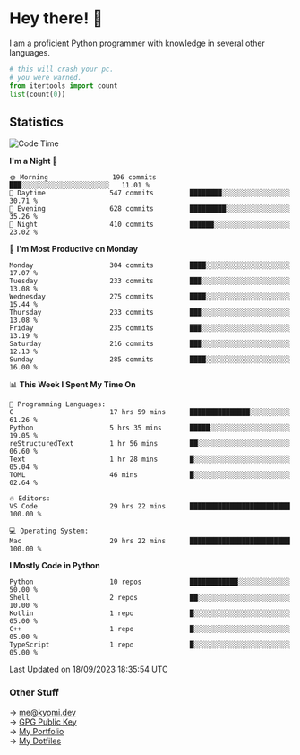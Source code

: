 # Hey there! 👋

I am a proficient Python programmer with knowledge in several other languages.

```py
# this will crash your pc.
# you were warned.
from itertools import count
list(count(0))
```

## Statistics
<!--START_SECTION:waka-->
![Code Time](http://img.shields.io/badge/Code%20Time-414%20hrs%2052%20mins-blue)

**I'm a Night 🦉** 

```text
🌞 Morning                196 commits         ███░░░░░░░░░░░░░░░░░░░░░░   11.01 % 
🌆 Daytime                547 commits         ████████░░░░░░░░░░░░░░░░░   30.71 % 
🌃 Evening                628 commits         █████████░░░░░░░░░░░░░░░░   35.26 % 
🌙 Night                  410 commits         ██████░░░░░░░░░░░░░░░░░░░   23.02 % 
```
📅 **I'm Most Productive on Monday** 

```text
Monday                   304 commits         ████░░░░░░░░░░░░░░░░░░░░░   17.07 % 
Tuesday                  233 commits         ███░░░░░░░░░░░░░░░░░░░░░░   13.08 % 
Wednesday                275 commits         ████░░░░░░░░░░░░░░░░░░░░░   15.44 % 
Thursday                 233 commits         ███░░░░░░░░░░░░░░░░░░░░░░   13.08 % 
Friday                   235 commits         ███░░░░░░░░░░░░░░░░░░░░░░   13.19 % 
Saturday                 216 commits         ███░░░░░░░░░░░░░░░░░░░░░░   12.13 % 
Sunday                   285 commits         ████░░░░░░░░░░░░░░░░░░░░░   16.00 % 
```


📊 **This Week I Spent My Time On** 

```text
💬 Programming Languages: 
C                        17 hrs 59 mins      ███████████████░░░░░░░░░░   61.26 % 
Python                   5 hrs 35 mins       █████░░░░░░░░░░░░░░░░░░░░   19.05 % 
reStructuredText         1 hr 56 mins        ██░░░░░░░░░░░░░░░░░░░░░░░   06.60 % 
Text                     1 hr 28 mins        █░░░░░░░░░░░░░░░░░░░░░░░░   05.04 % 
TOML                     46 mins             █░░░░░░░░░░░░░░░░░░░░░░░░   02.64 % 

🔥 Editors: 
VS Code                  29 hrs 22 mins      █████████████████████████   100.00 % 

💻 Operating System: 
Mac                      29 hrs 22 mins      █████████████████████████   100.00 % 
```

**I Mostly Code in Python** 

```text
Python                   10 repos            ████████████░░░░░░░░░░░░░   50.00 % 
Shell                    2 repos             ██░░░░░░░░░░░░░░░░░░░░░░░   10.00 % 
Kotlin                   1 repo              █░░░░░░░░░░░░░░░░░░░░░░░░   05.00 % 
C++                      1 repo              █░░░░░░░░░░░░░░░░░░░░░░░░   05.00 % 
TypeScript               1 repo              █░░░░░░░░░░░░░░░░░░░░░░░░   05.00 % 
```




 Last Updated on 18/09/2023 18:35:54 UTC
<!--END_SECTION:waka-->

### Other Stuff

→ [me@kyomi.dev](mailto:me@kyomi.dev)\
→ [GPG Public Key](https://github.com/bitterteriyaki.gpg)\
→ [My Portfolio](https://kyomi.dev)\
→ [My Dotfiles](https://github.com/bitterteriyaki/dotfiles)
